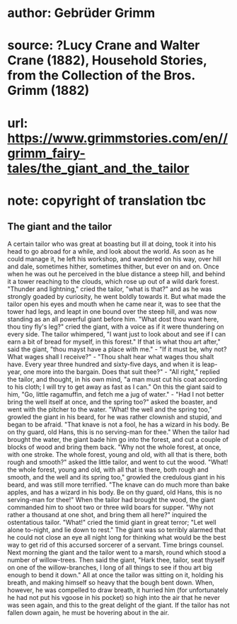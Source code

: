 # author: Gebrüder Grimm
# source: ?Lucy Crane and Walter Crane (1882), Household Stories, from the Collection of the Bros. Grimm (1882)
# url: https://www.grimmstories.com/en//grimm_fairy-tales/the_giant_and_the_tailor
# note: copyright of translation tbc

## The giant and the tailor 

A certain tailor who was great at boasting but ill at doing, took it
into his head to go abroad for a while, and look about the world. As
soon as he could manage it, he left his workshop, and wandered on his
way, over hill and dale, sometimes hither, sometimes thither, but ever
on and on. Once when he was out he perceived in the blue distance a
steep hill, and behind it a tower reaching to the clouds, which rose up
out of a wild dark forest. "Thunder and lightning," cried the tailor,
"what is that?" and as he was strongly goaded by curiosity, he went
boldly towards it. But what made the tailor open his eyes and mouth when
he came near it, was to see that the tower had legs, and leapt in one
bound over the steep hill, and was now standing as an all powerful giant
before him. "What dost thou want here, thou tiny fly's leg?" cried
the giant, with a voice as if it were thundering on every side. The
tailor whimpered, "I want just to look about and see if I can earn a
bit of bread for myself, in this forest." If that is what thou art
after," said the giant, "thou mayst have a place with me." - "If it
must be, why not? What wages shall I receive?" - "Thou shalt hear what
wages thou shalt have. Every year three hundred and sixty-five days, and
when it is leap-year, one more into the bargain. Does that suit
thee?" - "All right," replied the tailor, and thought, in his own
mind, "a man must cut his coat according to his cloth; I will try to
get away as fast as I can." On this the giant said to him, "Go, little
ragamuffin, and fetch me a jug of water." - "Had I not better bring
the well itself at once, and the spring too?" asked the boaster, and
went with the pitcher to the water. "What! the well and the spring
too," growled the giant in his beard, for he was rather clownish and
stupid, and began to be afraid. "That knave is not a fool, he has a
wizard in his body. Be on thy guard, old Hans, this is no serving-man
for thee." When the tailor had brought the water, the giant bade him go
into the forest, and cut a couple of blocks of wood and bring them back.
"Why not the whole forest, at once, with one stroke. The whole forest,
young and old, with all that is there, both rough and smooth?" asked
the little tailor, and went to cut the wood. "What! the whole forest,
young and old, with all that is there, both rough and smooth, and the
well and its spring too," growled the credulous giant in his beard, and
was still more terrified. "The knave can do much more than bake apples,
and has a wizard in his body. Be on thy guard, old Hans, this is no
serving-man for thee!" When the tailor had brought the wood, the giant
commanded him to shoot two or three wild boars for supper. "Why not
rather a thousand at one shot, and bring them all here?" inquired the
ostentatious tailor. "What!" cried the timid giant in great terror;
"Let well alone to-night, and lie down to rest."
The giant was so terribly alarmed that he could not close an eye all
night long for thinking what would be the best way to get rid of this
accursed sorcerer of a servant. Time brings counsel. Next morning the
giant and the tailor went to a marsh, round which stood a number of
willow-trees. Then said the giant, "Hark thee, tailor, seat thyself on
one of the willow-branches, I long of all things to see if thou art big
enough to bend it down." All at once the tailor was sitting on it,
holding his breath, and making himself so heavy that the bough bent
down. When, however, he was compelled to draw breath, it hurried him
(for unfortunately he had not put his vgoose in his pocket) so high into
the air that he never was seen again, and this to the great delight of
the giant. If the tailor has not fallen down again, he must be hovering
about in the air.
